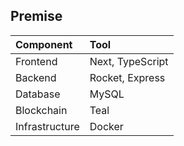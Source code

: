 ## Premise
Component | Tool
:------------ | :-------------
Frontend|Next, TypeScript
Backend|Rocket, Express
Database|MySQL
Blockchain|Teal
Infrastructure|Docker
